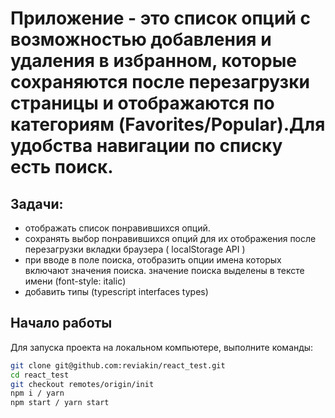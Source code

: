 
#  Приложение - это список опций с возможностью добавления и удаления в избранном, которые сохраняются после перезагрузки страницы и отображаются по категориям (Favorites/Popular).Для удобства навигации по списку есть поиск.
 
## Задачи:
  - отображать список понравившихся опций.
  - сохранять выбор понравившихся опций для их отображения после перезагрузки вкладки браузера ( localStorage API )
  - при вводе в поле поиска, отобразить опции имена которых включают значения поиска.
    значение поиска выделены в тексте имени (font-style: italic)
  - добавить типы (typescript interfaces types)
  
## Начало работы
Для запуска проекта на локальном компьютере, выполните команды:

```bash
git clone git@github.com:reviakin/react_test.git
cd react_test
git checkout remotes/origin/init
npm i / yarn 
npm start / yarn start
```
